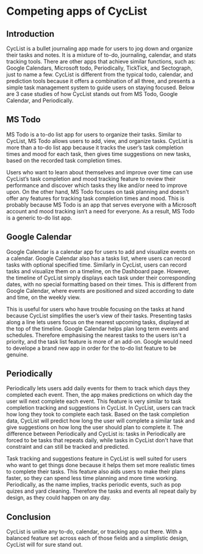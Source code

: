 # Competing apps of CycList

## Introduction
CycList is a bullet journaling app made for users to jog down and organize their tasks and notes. It is a mixture of to-do, journaling, calendar, and stats tracking tools. 
There are other apps that achieve similar functions, such as: Google Calendars, Microsoft todo, Periodically, TickTick, and Sectograph, just to name a few. 
CycList is different from the typical todo, calendar, and prediction tools because it offers a combination of all three, and presents a simple task management system to guide users on staying focused.
Below are 3 case studies of how CycList stands out from MS Todo, Google Calendar, and Periodically.

## MS Todo
MS Todo is a to-do list app for users to organize their tasks. Similar to CycList, MS Todo allows users to add, view, and organize tasks. 
CycList is more than a to-do list app because it tracks the user’s task completion times and mood for each task, then gives time suggestions on new tasks, based on the recorded task completion times.

Users who want to learn about themselves and improve over time can use CycList’s task completion and mood tracking feature to review their performance and discover which tasks they like and/or need to improve upon.
On the other hand, MS Todo focuses on task planning and doesn't offer any features for tracking task completion times and mood. This is probably because MS Todo is an app that serves everyone with a Microsoft account and mood tracking isn’t a need for everyone. As a result, MS Todo is a generic to-do list app.

## Google Calendar
Google Calendar is a calendar app for users to add and visualize events on a calendar. Google Calendar also has a tasks list, where users can record tasks with optional specified time. 
Similarly in CycList, users can record tasks and visualize them on a timeline, on the Dashboard page.
However, the timeline of CycList simply displays each task under their corresponding dates,  with no special formatting based on their times. This is different from Google Calendar, where events are positioned and sized according to date and time, on the weekly view.

This is useful for users who have trouble focusing on the tasks at hand because CycList simplifies the user’s view of their tasks. Presenting tasks along a line lets users focus on the nearest upcoming tasks, displayed at the top of the timeline.
Google Calendar helps plan long term events and schedules. Therefore emphasising the nearest tasks to the users isn't a priority, and the task list feature is more of an add-on. Google would need to develope a brand new app in order for the to-do list feature to be genuine.

## Periodically
Periodically lets users add daily events for them to track which days they completed each event. Then, the app makes predictions on which day the user will next complete each event. This feature is very similar to task completion tracking and suggestions in CycList. 
In CycList, users can track how long they took to complete each task. Based on the task completion data, CycList will predict how long the user will complete a similar task and give suggestions on how long the user should plan to complete it. The difference between Periodically and CycList is: tasks in Periodically are forced to be tasks that repeats daily, while tasks in CycList don't have that constraint and can still be tracked and predicted. 

Task tracking and suggestions feature in CycList is well suited for users who want to get things done because it helps them set more realistic times to complete their tasks. This feature also aids users to make their plans faster, so they can spend less time planning and more time working. 
Periodically, as the name implies, tracks periodic events, such as pop quizes and yard cleaning. Therefore the tasks and events all repeat daily by design, as they could happen on any day.

## Conclusion
CycList is unlike any to-do, calendar, or tracking app out there. With a balanced feature set across each of those fields and a simplistic design, CycList will for sure stand out.